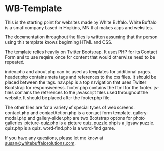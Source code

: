 # WB-Template
This is the starting point for websites made by White Buffalo. White Buffalo is a small company based in Hopkins, MN that makes apps and websites. 

The documentation throughout the files is written assuming that the person using this template knows beginning HTML and CSS.  

The template relies heavily on Twitter Bootstrap. It uses PHP for its Contact Form and to use require_once for content that would otherwise need to be repeated. 

index.php and about.php can be used as templates for additional pages.
header.php contains meta tags and references to the css files. It should be placed between the <head> tags.
nav.php is a top navigation that uses Twitter Bootstrap for responsiveness.
footer.php contains the html for the footer.
js-files contains the references to the javascript files used throughout the website. It should be placed after the footer.php file. 

The other files are for a variety of special types of web screens.
contact.php and contactAction.php is a contact form template.
gallery-modal.php and gallery-slider.php are two Bootstrap options for photo galleries.
picture-quiz.php is a picture quiz.
puzzle.php is a jigsaw puzzle.
quiz.php is a quiz.
word-find.php is a word-find game. 

If you have any questions, please let me know at susan@whitebuffalosolutions.com.
